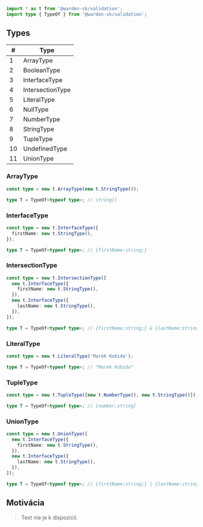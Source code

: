 ```typescript
import * as t from '@warden-sk/validation';
import type { TypeOf } from '@warden-sk/validation';
```

## Types
| # | Type |
| --- | --- |
| 1 | ArrayType |
| 2 | BooleanType |
| 3 | InterfaceType |
| 4 | IntersectionType |
| 5 | LiteralType |
| 6 | NullType |
| 7 | NumberType |
| 8 | StringType |
| 9 | TupleType |
| 10 | UndefinedType |
| 11 | UnionType |

### ArrayType
```typescript
const type = new t.ArrayType(new t.StringType());

type T = TypeOf<typeof type>; // string[]
```

### InterfaceType
```typescript
const type = new t.InterfaceType({
  firstName: new t.StringType(),
});

type T = TypeOf<typeof type>; // {firstName:string;}
```

### IntersectionType
```typescript
const type = new t.IntersectionType([
  new t.InterfaceType({
    firstName: new t.StringType(),
  }),
  new t.InterfaceType({
    lastName: new t.StringType(),
  }),
]);

type T = TypeOf<typeof type>; // {firstName:string;} & {lastName:string;}
```

### LiteralType
```typescript
const type = new t.LiteralType('Marek Kobida');

type T = TypeOf<typeof type>; // "Marek Kobida"
```

### TupleType
```typescript
const type = new t.TupleType([new t.NumberType(), new t.StringType()]);

type T = TypeOf<typeof type>; // [number,string]
```

### UnionType
```typescript
const type = new t.UnionType([
  new t.InterfaceType({
    firstName: new t.StringType(),
  }),
  new t.InterfaceType({
    lastName: new t.StringType(),
  }),
]);

type T = TypeOf<typeof type>; // {firstName:string;} | {lastName:string;}
```

## Motivácia
> Text nie je k dispozícii.
